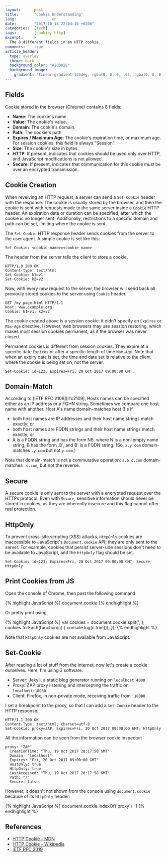 ```yaml
---
layout:      post
title:       "Cookie Understanding"
lang:                en
date:        "2017-10-18 22:04:16 +0200"
categories:  [tech]
tags:        [cookie, http]
excerpt:     >
  The 8 different fields in an HTTP cookie.
comments:    true
article_header:
  type: overlay
  theme: dark
  background_color: "#203028"
  background_image:
    gradient: "linear-gradient(135deg, rgba(0, 0, 0, .6), rgba(0, 0, 0, .4))"
---
```


## Fields

Cookie stored in the browser (Chrome) contains 8 fields:

- **Name**: The cookie's name.
- **Value**: The cookie's value.
- **Domain**: The cookie's domain.
- **Path**: The cookie's path.
- **Expires / Maximum Age**: The cookie's expiration time, or maximum age. For
  session cookies, this field is always "Session".
- **Size**: The cookie's size in bytes.
- **HTTP**: If present, indicates that cookies should be used only over HTTP,
  and JavaScript modifications is not allowed.
- **Secure**: If present, indicates that communication for this cookie must be
  over an encrypted transmission.

## Cookie Creation

When reveiving an HTTP request, a server can send a `Set-Cookie` header with the
response. The cookie is usually stored by the browser, and then the cookie is
sent with requests made to the same server inside a `Cookie` HTTP header. An
expiration date or duration can be specified, after which the cookie is no
longer sent. Additionally, restrictions to a specific domain and path can be
set, limiting where the cookie is sent.

The `Set-Cookie` HTTP response header sends cookies from the server to the user
agent. A simple cookie is set like this:

    Set-Cookie: <cookie-name>=<cookie-name>

The header from the server tells the client to store a cookie.

    HTTP/1.0 200 OK
    Content-type: text/html
    Set-Cookie: k1=v1
    Set-Cookie: k2=v2

Now, with every new request to the server, the browser will send back all
previouly stored cookies to the server using `Cookie` header.

    GET /my_page.html HTTP/1.1
    Host: www.example.org
    Cookie: k1=v1; k2=v2

The cookie created above is a session cookie: it didn't specify an `Expires` or
`Max-Age` directive. However, web browsers may use session restoring, which
makes most session cookies permanent, as if the browser was never closed.

Permanent cookies is different from session cookies. They expire at a specific
date `Expires` or after a specific length of time `Max-Age`. Note that when an
expiry date is set, the time and date set is relative to the client where the
cookie is being set on, not the server.

    Set-Cookie: id=123; Expires=Fri, 20 Oct 2017 09:00:00 GMT;

## Domain-Match

According to [IETF RFC 2109][rfc2109],
Hosts names can be specified either as an IP address or a FQHN
string.  Sometimes we compare one host name with another.  Host A's
name domain-matches host B's if

* both host names are IP addresses and their host name strings match
  exactly; or
* both host names are FQDN strings and their host name strings match
  exactly; or
* A is a FQDN string and has the form NB, where N is a non-empty name
  string, B has the form .B', and B' is a FQDN string.  (So, `x.y.com`
  domain-matches `.y.com` but not `y.com`.)

Note that domain-match is not a commutative operation: `a.b.c.com`
domain-matches `.c.com`, but not the reverse.

## Secure

A secure cookie is only sent to the server with a encrypted request over the
HTTPs protocol. Even with `Secure`, sensitive information should never be stored
in cookies, as they are inherently insecure and this flag cannot offer real
protection.

## HttpOnly

To prevent cross-site scripting (XSS) attacks, `HttpOnly` cookies are
inaccessible to JavaScript's `Document.cookie` API; they are only sent to the
server. For example, cookies that persist server-side sessions don't need to be
available to JavaScript, and the `HttpOnly` flag should be set.

    Set-Cookie: id=123; Expires=Fri, 20 Oct 2017 09:00:00 GMT; Secure; HttpOnly

## Print Cookies from JS

Open the console of Chrome, then past the following command:

{% highlight JavaScript %}
document.cookie
{% endhighlight %}

Or pretty print using

{% highlight JavaScript %}
var cookies = document.cookie.split(';');
cookies.forEach(function(c) {
    console.log(c.trim());
});
{% endhighlight %}

Note that `HttpOnly` cookies are not available from JavaScript.

## Set-Cookie

After reading a lot of stuff from the internet, now let's create a cookie
ourselves. Here, I'm using 3 software:

- Server: Jekyll, a static blog generator running on `localhost:4000`
- Proxy: ZAP proxy listening and intercepting the traffic on `localhost:18080`
- Client: Firefox, in non-private mode, receiving traffic from `:18080`

I set a breakpoint to the proxy, so that I can add a `Set-Cookie` header to the
HTTP response:

    HTTP/1.1 200 OK
    Content-Type: text/html; charset=utf-8
    Set-Cookie: proxy=ZAP; Expires=Fri, 20 Oct 2017 09:00:00 GMT; HttpOnly

All the information can be seen from the browser cookie inspector:

    proxy: "ZAP"
      CreationTime: "Thu, 19 Oct 2017 20:17:58 GMT"
      Domain: "localhost"
      Expires: "Fri, 20 Oct 2017 09:00:00 GMT"
      HostOnly: true
      HttpOnly: true
      LastAccessed: "Thu, 19 Oct 2017 20:17:58 GMT"
      Path: "/"
      Secure: false

However, it doesn't not shown from the console using `document.cookie` because
of its `HttpOnly` header:

{% highlight JavaScript %}
document.cookie.indexOf('proxy')
-1
{% endhighlight %}

## References

- [HTTP Cookie - MDN][mdn]
- [HTTP Cookie - Wikipedia][wiki]
- [IETF RFC 2019][rfc2019]

[rfc2019]: https://www.ietf.org/rfc/rfc2109.txt
[wiki]: https://en.wikipedia.org/wiki/HTTP_cookie
[mdn]: https://developer.mozilla.org/en-US/docs/Web/HTTP/Cookies
